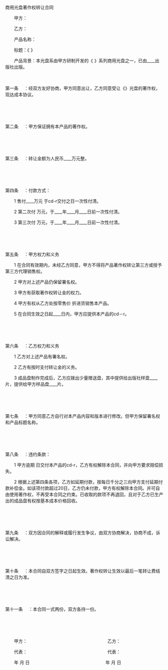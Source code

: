 



商用光盘著作权转让合同



 

　　甲方：

　　乙方：　　

　　产品名称：

　　标题：《 》

　　产品背景：本光盘系由甲方研制开发的《 》系列商用光盘之一，已由____出版社出版。

　　

第一条
　：经双方友好协商，甲方同意出让，乙方同意受让《》光盘的著作权，现达成本协议。

　　

　　

第二条
　：甲方保证拥有本产品的著作权。

　　

　　

第三条
　：转让金额为人民币____万元整。

　　

　　

第四条
　：付款方式：

　　1 售付____万元 于cd-r交付之日一次性付清。

　　2 第二次付 万元，于____年____月____日前一次性付清。

　　3 第三次付 万元，于____年____月____日前一次性付清。

　　

　　

第五条
　：甲方权力和义务

　　1 在合同有效期内，未经乙方同意，甲方不得将产品著作权转让第三方或授予第三方代理销售权。

　　2 甲方对上述产品仍保留署名权。

　　3 甲方有获取著作权转让金的权力。

　　4 甲方有权从乙方处按零售价 折进货销售本产品。

　　5 在合同生效之日起____日内，甲方应提供本产品的cd－r。

　　

　　

第六条
　：乙方权力和义务

　　1 乙方对上述产品有署名权。

　　2 乙方有按时支付转让金的义务。

　　3 成品盘制作完成后，乙方应拨出少量赠送盘，其中提供给出版社样盘____片，提供给甲方样品盘____片。

　　

　　

第七条
　：甲方同意乙方自行对本产品内容和版本进行修改。但甲方保留署名权和产品标题名称。

　　

　　

第八条
　：违约条款：

　　1 甲方逾期 日交付本产品的cd-r，乙方有权解除本合同，并向甲方要求赔偿损失。

　　2 根据上述第四条各项，乙方如延期付款，按每日千分之三向甲方支付延期付款补偿金。如该项付款超过20日，乙方仍未付款，甲方有权解除本合同。并可自由使用著作权，不再受本合同之约束。已收取的款项不再退回，且对于乙方已生产出的成品盘有权按基本成本价格回收。

　　

　　

第九条
　：双方因合同的解释或履行发生争议，由双方协商解决，协商不成，诉讼解决。

　　

　　

第十条
　：本合同自双方签字之日起生效。著作权转让生效以最后一笔转让费结清之日为准。

　　

　　

第十一条
　：本合同一式两份，双方各持一份。　　

　　

　　

　　甲方：　　　　　　　　　　　　　　　　　　 乙方：

　　代表：　　　　　　　　　　　　　　　　　　 代表：

　　年 月 日　　　　　　　　　　　　　　　　　 年 月 日